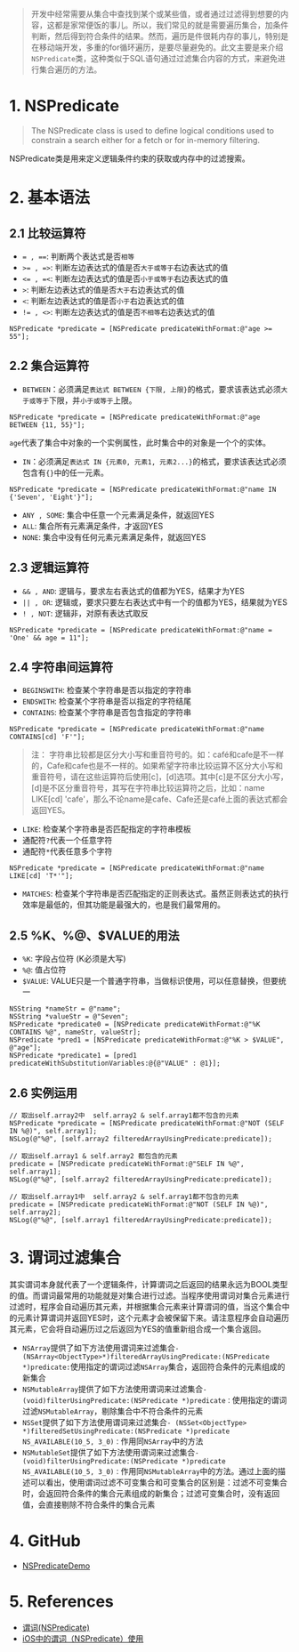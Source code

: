 > 开发中经常需要从集合中查找到某个或某些值，或者通过过滤得到想要的内容，这都是家常便饭的事儿。所以，我们常见的就是需要遍历集合，加条件判断，然后得到符合条件的结果。然而，遍历是件很耗内存的事儿，特别是在移动端开发，多重的for循环遍历，是要尽量避免的。此文主要是来介绍`NSPredicate`类，这种类似于SQL语句通过过滤集合内容的方式，来避免进行集合遍历的方法。

# 1. NSPredicate

> The NSPredicate class is used to define logical conditions used to constrain a search either for a fetch or for in-memory filtering.

NSPredicate类是用来定义逻辑条件约束的获取或内存中的过滤搜索。

# 2. 基本语法

## 2.1 比较运算符

- `= , ==`: 判断两个表达式是否`相等`
- `>= , =>`: 判断左边表达式的值是否`大于或等于`右边表达式的值
- `<= , =<`: 判断左边表达式的值是否`小于或等于`右边表达式的值
- `>`: 判断左边表达式的值是否`大于`右边表达式的值
- `<`: 判断左边表达式的值是否`小于`右边表达式的值
- `!= , <>`: 判断左边表达式的值是否`不相等`右边表达式的值

```
NSPredicate *predicate = [NSPredicate predicateWithFormat:@"age >= 55"];
```

## 2.2 集合运算符

- `BETWEEN`：必须满足`表达式 BETWEEN {下限, 上限}`的格式，要求该表达式必须`大于或等于`下限，并`小于或等于`上限。

```
NSPredicate *predicate = [NSPredicate predicateWithFormat:@"age BETWEEN {11, 55}"];
```

`age`代表了集合中对象的一个实例属性，此时集合中的对象是一个个的实体。

- `IN`：必须满足`表达式 IN {元素0, 元素1, 元素2...}`的格式，要求该表达式必须包含有`{}`中的任一元素。

```
NSPredicate *predicate = [NSPredicate predicateWithFormat:@"name IN {'Seven', 'Eight'}"];
```

- `ANY , SOME`: 集合中任意一个元素满足条件，就返回YES
- `ALL`: 集合所有元素满足条件，才返回YES
- `NONE`: 集合中没有任何元素元素满足条件，就返回YES

## 2.3 逻辑运算符

- `&& , AND`: 逻辑与，要求左右表达式的值都为YES，结果才为YES
- `|| , OR`: 逻辑或，要求只要左右表达式中有一个的值都为YES，结果就为YES
- `! , NOT`: 逻辑非，对原有表达式取反

```
NSPredicate *predicate = [NSPredicate predicateWithFormat:@"name = 'One' && age = 11"];
```

## 2.4 字符串间运算符

- `BEGINSWITH`: 检查某个字符串是否以指定的字符串
- `ENDSWITH`: 检查某个字符串是否以指定的字符结尾
- `CONTAINS`: 检查某个字符串是否包含指定的字符串

```
NSPredicate *predicate = [NSPredicate predicateWithFormat:@"name CONTAINS[cd] 'F'"];
```

> 注： 字符串比较都是区分大小写和重音符号的。如：café和cafe是不一样的，Cafe和cafe也是不一样的。如果希望字符串比较运算不区分大小写和重音符号，请在这些运算符后使用[c]，[d]选项。其中[c]是不区分大小写，[d]是不区分重音符号，其写在字符串比较运算符之后，比如：name LIKE[cd] 'cafe'，那么不论name是cafe、Cafe还是café上面的表达式都会返回YES。

- `LIKE`: 检查某个字符串是否匹配指定的字符串模板
- 通配符`?`代表一个任意字符
- 通配符`*`代表任意多个字符

```
NSPredicate *predicate = [NSPredicate predicateWithFormat:@"name LIKE[cd] 'T*'"];
```

- `MATCHES`: 检查某个字符串是否匹配指定的正则表达式。虽然正则表达式的执行效率是最低的，但其功能是最强大的，也是我们最常用的。

## 2.5 %K、%@、$VALUE的用法

- `%K`: 字段占位符 (K必须是大写)
- `%@`: 值占位符
- `$VALUE`: VALUE只是一个普通字符串，当做标识使用，可以任意替换，但要统一

```
NSString *nameStr = @"name";
NSString *valueStr = @"Seven";
NSPredicate *predicate0 = [NSPredicate predicateWithFormat:@"%K CONTAINS %@", nameStr, valueStr];
NSPredicate *pred1 = [NSPredicate predicateWithFormat:@"%K > $VALUE", @"age"];
NSPredicate *predicate1 = [pred1 predicateWithSubstitutionVariables:@{@"VALUE" : @1}];
```

## 2.6 实例运用

```
// 取出self.array2中  self.array2 & self.array1都不包含的元素
NSPredicate *predicate = [NSPredicate predicateWithFormat:@"NOT (SELF IN %@)", self.array1];
NSLog(@"%@", [self.array2 filteredArrayUsingPredicate:predicate]);
    
// 取出self.array1 & self.array2 都包含的元素
predicate = [NSPredicate predicateWithFormat:@"SELF IN %@", self.array1];
NSLog(@"%@", [self.array2 filteredArrayUsingPredicate:predicate]);
    
// 取出self.array1中  self.array2 & self.array1都不包含的元素
predicate = [NSPredicate predicateWithFormat:@"NOT (SELF IN %@)", self.array2];
NSLog(@"%@", [self.array1 filteredArrayUsingPredicate:predicate]);
```

# 3. 谓词过滤集合

其实谓词本身就代表了一个逻辑条件，计算谓词之后返回的结果永远为BOOL类型的值。而谓词最常用的功能就是对集合进行过滤。当程序使用谓词对集合元素进行过滤时，程序会自动遍历其元素，并根据集合元素来计算谓词的值，当这个集合中的元素计算谓词并返回YES时，这个元素才会被保留下来。请注意程序会自动遍历其元素，它会将自动遍历过之后返回为YES的值重新组合成一个集合返回。

- `NSArray`提供了如下方法使用谓词来过滤集合`- (NSArray<ObjectType>*)filteredArrayUsingPredicate:(NSPredicate *)predicate:`使用指定的谓词过滤`NSArray`集合，返回符合条件的元素组成的新集合
- `NSMutableArray`提供了如下方法使用谓词来过滤集合`- (void)filterUsingPredicate:(NSPredicate *)predicate：`使用指定的谓词过滤`NSMutableArray`，剔除集合中不符合条件的元素
- `NSSet`提供了如下方法使用谓词来过滤集合`- (NSSet<ObjectType> *)filteredSetUsingPredicate:(NSPredicate *)predicate NS_AVAILABLE(10_5, 3_0)：`作用同`NSArray`中的方法
- `NSMutableSet`提供了如下方法使用谓词来过滤集合`- (void)filterUsingPredicate:(NSPredicate *)predicate NS_AVAILABLE(10_5, 3_0)：`作用同`NSMutableArray`中的方法。通过上面的描述可以看出，使用谓词过滤不可变集合和可变集合的区别是：过滤不可变集合时，会返回符合条件的集合元素组成的新集合；过滤可变集合时，没有返回值，会直接剔除不符合条件的集合元素

# 4. GitHub

- [NSPredicateDemo](https://link.jianshu.com/?t=https://github.com/tinynil/iOS-Diaries-Demo/tree/master/NSPredicateDemo)

# 5. References

- [谓词(NSPredicate)](https://www.jianshu.com/p/01c191ff0dda)
- [iOS中的谓词（NSPredicate）使用](https://www.jianshu.com/p/88be28860cde)